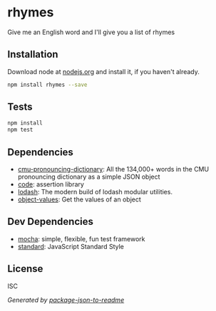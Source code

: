 # rhymes 

Give me an English word and I&#39;ll give you a list of rhymes

## Installation

Download node at [nodejs.org](http://nodejs.org) and install it, if you haven't already.

```sh
npm install rhymes --save
```


## Tests

```sh
npm install
npm test
```

## Dependencies

- [cmu-pronouncing-dictionary](https://github.com/words/cmu-pronouncing-dictionary): All the 134,000+ words in the CMU pronouncing dictionary as a simple JSON object
- [code](https://github.com/hapijs/code): assertion library
- [lodash](https://github.com/lodash/lodash): The modern build of lodash modular utilities.
- [object-values](https://github.com/sindresorhus/object-values): Get the values of an object

## Dev Dependencies

- [mocha](https://github.com/mochajs/mocha): simple, flexible, fun test framework
- [standard](https://github.com/feross/standard): JavaScript Standard Style


## License

ISC

_Generated by [package-json-to-readme](https://github.com/zeke/package-json-to-readme)_
